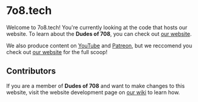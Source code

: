# 7o8.tech

Welcome to 7o8.tech! You're currently looking at the code that hosts our website. To learn about the **Dudes of 708**, you can check out [our website](https://7o8.tech).

We also produce content on [YouTube](https://www.youtube.com/channel/UCdbqUWT3_0WgybqNuCX9uJA) and [Patreon](https://patreon.com/dudesof708), but we reccomend you check out [our website](https://7o8.tech) for the full scoop!

## Contributors

If you are a member of **Dudes of 708** and want to make changes to this website, visit the website development page on [our wiki](https://wiki.7o8.tech/website) to learn how.
